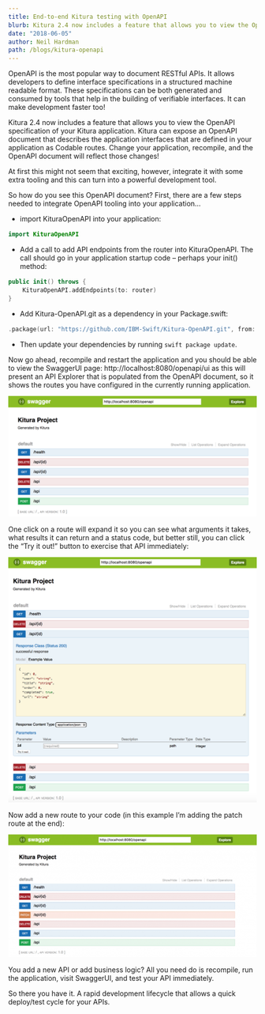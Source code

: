 ```yaml
---
title: End-to-end Kitura testing with OpenAPI
blurb: Kitura 2.4 now includes a feature that allows you to view the OpenAPI specification of your Kitura application
date: "2018-06-05"
author: Neil Hardman
path: /blogs/kitura-openapi
---
```


OpenAPI is the most popular way to document RESTful APIs. It allows developers to define interface specifications in a structured machine readable format. These specifications can be both generated and consumed by tools that help in the building of verifiable interfaces. It can make development faster too!

Kitura 2.4 now includes a feature that allows you to view the OpenAPI specification of your Kitura application. Kitura can expose an OpenAPI document that describes the application interfaces that are defined in your application as Codable routes. Change your application, recompile, and the OpenAPI document will reflect those changes!

At first this might not seem that exciting, however, integrate it with some extra tooling and this can turn into a powerful development tool.

So how do you see this OpenAPI document? First, there are a few steps needed to integrate OpenAPI tooling into your application…

- import KituraOpenAPI into your application:

```swift
import KituraOpenAPI
```

- Add a call to add API endpoints from the router into KituraOpenAPI. The call should go in your application startup code – perhaps your init() method:

```swift
public init() throws {
    KituraOpenAPI.addEndpoints(to: router)
}
```

- Add Kitura-OpenAPI.git as a dependency in your Package.swift:

```swift
.package(url: "https://github.com/IBM-Swift/Kitura-OpenAPI.git", from: "1.0.0"),
```

- Then update your dependencies by running `swift package update`.

Now go ahead, recompile and restart the application and you should be able to view the SwaggerUI page: http://localhost:8080/openapi/ui as this will present an API Explorer that is populated from the OpenAPI document, so it shows the routes you have configured in the currently running application.

![Blog pic 1](../../../images/blogopenapi1.png)

One click on a route will expand it so you can see what arguments it takes, what results it can return and a status code, but better still, you can click the “Try it out!” button to exercise that API immediately:

![Blog pic 2](../../../images/blogopenapi2.png)

Now add a new route to your code (in this example I’m adding the patch route at the end):

![Blog pic 3](../../../images/blogopenapi3.png)

You add a new API or add business logic? All you need do is recompile, run the application, visit SwaggerUI, and test your API immediately.

So there you have it. A rapid development lifecycle that allows a quick deploy/test cycle for your APIs.
